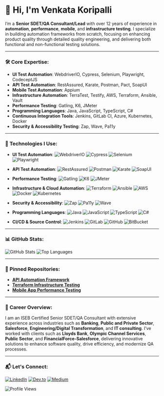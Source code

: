 
# 👋 Hi, I'm Venkata Koripalli

I’m a **Senior SDET/QA Consultant/Lead** with over 12 years of experience in **automation**, **performance**, **mobile**, and **infrastructure testing**. I specialize in building automation frameworks from scratch, focusing on enhancing product quality through detailed quality engineering, and delivering both functional and non-functional testing solutions.

---

### 🛠 **Core Expertise:**

- **UI Test Automation**: WebdriverIO, Cypress, Selenium, Playwright, CodeceptJS
- **API Test Automation**: RestAssured, Karate, Postman, Pact, SoapUI
- **Mobile Test Automation**: Appium
- **Infrastructure Automation**: TerraTest, Testify, AWS, Terraform, Ansible, Vault
- **Performance Testing**: Gatling, K6, JMeter
- **Programming Languages**: Java, JavaScript, TypeScript, C#
- **Continuous Integration Tools**: Jenkins, GitLab CI, Azure, Kubernetes, Docker
- **Security & Accessibility Testing**: Zap, Wave, Pa11y

---

### 🚀 **Technologies I Use:**

- **UI Test Automation**:
  ![WebdriverIO](https://img.shields.io/badge/WebdriverIO-2C2F33?style=for-the-badge&logo=webdriverio&logoColor=red)
  ![Cypress](https://img.shields.io/badge/Cypress-17202C?style=for-the-badge&logo=cypress&logoColor=white)
  ![Selenium](https://img.shields.io/badge/Selenium-43B02A?style=for-the-badge&logo=selenium&logoColor=white)
  ![Playwright](https://img.shields.io/badge/Playwright-2C2F33?style=for-the-badge&logo=playwright&logoColor=green)

- **API Test Automation**:
  ![RestAssured](https://img.shields.io/badge/RestAssured-000000?style=for-the-badge)
  ![Postman](https://img.shields.io/badge/Postman-FF6C37?style=for-the-badge&logo=postman&logoColor=white)
  ![Karate](https://img.shields.io/badge/Karate-2A9D8F?style=for-the-badge&logo=karate&logoColor=white)
  ![SoapUI](https://img.shields.io/badge/SoapUI-6DB33F?style=for-the-badge&logo=soapui&logoColor=white)

- **Performance Testing**:
  ![Gatling](https://img.shields.io/badge/Gatling-FF5733?style=for-the-badge&logo=gatling&logoColor=white)
  ![K6](https://img.shields.io/badge/K6-14274E?style=for-the-badge&logo=k6&logoColor=white)
  ![JMeter](https://img.shields.io/badge/JMeter-D22128?style=for-the-badge&logo=apache-jmeter&logoColor=white)

- **Infrastructure & Cloud Automation**:
  ![Terraform](https://img.shields.io/badge/Terraform-623CE4?style=for-the-badge&logo=terraform&logoColor=white)
  ![Ansible](https://img.shields.io/badge/Ansible-EE0000?style=for-the-badge&logo=ansible&logoColor=white)
  ![AWS](https://img.shields.io/badge/AWS-232F3E?style=for-the-badge&logo=amazon-aws&logoColor=white)
  ![Docker](https://img.shields.io/badge/Docker-2496ED?style=for-the-badge&logo=docker&logoColor=white)
  ![Kubernetes](https://img.shields.io/badge/Kubernetes-326CE5?style=for-the-badge&logo=kubernetes&logoColor=white)

- **Security & Accessibility**:
  ![Zap](https://img.shields.io/badge/Zap-0462C1?style=for-the-badge&logo=owasp&logoColor=white)
  ![Pa11y](https://img.shields.io/badge/Pa11y-0A0A0A?style=for-the-badge&logoColor=white)
  ![Wave](https://img.shields.io/badge/Wave-0A0A0A?style=for-the-badge)

- **Programming Languages**:
  ![Java](https://img.shields.io/badge/Java-ED8B00?style=for-the-badge&logo=java&logoColor=white)
  ![JavaScript](https://img.shields.io/badge/JavaScript-F7DF1E?style=for-the-badge&logo=javascript&logoColor=black)
  ![TypeScript](https://img.shields.io/badge/TypeScript-007ACC?style=for-the-badge&logo=typescript&logoColor=white)
  ![C#](https://img.shields.io/badge/C%23-239120?style=for-the-badge&logo=c-sharp&logoColor=white)

- **CI/CD & Source Control**:
  ![Jenkins](https://img.shields.io/badge/Jenkins-D24939?style=for-the-badge&logo=jenkins&logoColor=white)
  ![GitLab](https://img.shields.io/badge/GitLab-330F63?style=for-the-badge&logo=gitlab&logoColor=white)
  ![GitHub](https://img.shields.io/badge/GitHub-181717?style=for-the-badge&logo=github&logoColor=white)
  ![BitBucket](https://img.shields.io/badge/BitBucket-0052CC?style=for-the-badge&logo=bitbucket&logoColor=white)

---

### 📊 **GitHub Stats:**

![GitHub Stats](https://github-readme-stats.vercel.app/api?username=venkata-qa&show_icons=true&theme=dark)
![Top Languages](https://github-readme-stats.vercel.app/api/top-langs/?username=venkata-qa&layout=compact&theme=dark)

---

### 🌟 **Pinned Repositories:**

- [**API Automation Framework**](https://github.com/venkata-qa/your-repo-link)
- [**Terraform Infrastructure Testing**](https://github.com/venkata-qa/your-repo-link)
- [**Mobile App Performance Testing**](https://github.com/venkata-qa/your-repo-link)

---

### 💼 **Career Overview:**

I am an ISEB Certified Senior SDET/QA Consultant with extensive experience across industries such as **Banking**, **Public and Private Sector**, **Salesforce**, **Engineering/Digital Transformation**, and **IT consulting**. I’ve worked with clients such as **Lloyds Bank**, **Olympic Channel Services**, **Public Sector**, and **FinancialForce-Salesforce**, delivering innovative solutions to enhance software quality, drive efficiency, and modernize QA processes.

---

### 📬 **Let's Connect:**

[![LinkedIn](https://img.shields.io/badge/LinkedIn-0077B5?style=for-the-badge&logo=linkedin&logoColor=white)](https://www.linkedin.com/in/venkatakoripalli/)
[![Dev.to](https://img.shields.io/badge/Dev.to-0A0A0A?style=for-the-badge&logo=dev.to&logoColor=white)](https://dev.to/venkatakoripalli)
[![Medium](https://img.shields.io/badge/Medium-12100E?style=for-the-badge&logo=medium&logoColor=white)](https://medium.com/@venkatakoripalli)

![Profile Views](https://komarev.com/ghpvc/?username=venkata-qa&color=blue)

